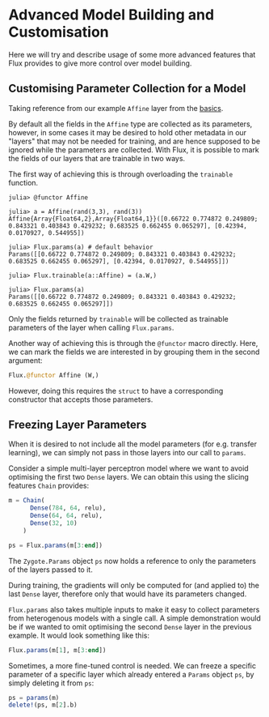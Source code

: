 # Advanced Model Building and Customisation

Here we will try and describe usage of some more advanced features that Flux provides to give more control over model building.

## Customising Parameter Collection for a Model

Taking reference from our example `Affine` layer from the [basics](basics.md#Building-Layers-1).

By default all the fields in the `Affine` type are collected as its parameters, however, in some cases it may be desired to hold other metadata in our "layers" that may not be needed for training, and are hence supposed to be ignored while the parameters are collected. With Flux, it is possible to mark the fields of our layers that are trainable in two ways.

The first way of achieving this is through overloading the `trainable` function.

```julia-repl
julia> @functor Affine

julia> a = Affine(rand(3,3), rand(3))
Affine{Array{Float64,2},Array{Float64,1}}([0.66722 0.774872 0.249809; 0.843321 0.403843 0.429232; 0.683525 0.662455 0.065297], [0.42394, 0.0170927, 0.544955])

julia> Flux.params(a) # default behavior
Params([[0.66722 0.774872 0.249809; 0.843321 0.403843 0.429232; 0.683525 0.662455 0.065297], [0.42394, 0.0170927, 0.544955]])

julia> Flux.trainable(a::Affine) = (a.W,)

julia> Flux.params(a)
Params([[0.66722 0.774872 0.249809; 0.843321 0.403843 0.429232; 0.683525 0.662455 0.065297]])
```

Only the fields returned by `trainable` will be collected as trainable parameters of the layer when calling `Flux.params`.

Another way of achieving this is through the `@functor` macro directly. Here, we can mark the fields we are interested in by grouping them in the second argument:

```julia
Flux.@functor Affine (W,)
```

However, doing this requires the `struct` to have a corresponding constructor that accepts those parameters.

## Freezing Layer Parameters

When it is desired to not include all the model parameters (for e.g. transfer learning), we can simply not pass in those layers into our call to `params`.

Consider a simple multi-layer perceptron model where we want to avoid optimising the first two `Dense` layers. We can obtain
this using the slicing features `Chain` provides:

```julia
m = Chain(
      Dense(784, 64, relu),
      Dense(64, 64, relu),
      Dense(32, 10)
    )

ps = Flux.params(m[3:end])
```

The `Zygote.Params` object `ps` now holds a reference to only the parameters of the layers passed to it.

During training, the gradients will only be computed for (and applied to) the last `Dense` layer, therefore only that would have its parameters changed.

`Flux.params` also takes multiple inputs to make it easy to collect parameters from heterogenous models with a single call. A simple demonstration would be if we wanted to omit optimising the second `Dense` layer in the previous example. It would look something like this:

```julia
Flux.params(m[1], m[3:end])
```

Sometimes, a more fine-tuned control is needed.
We can freeze a specific parameter of a specific layer which already entered a `Params` object `ps`,
by simply deleting it from `ps`:

```julia
ps = params(m)
delete!(ps, m[2].b) 
```
